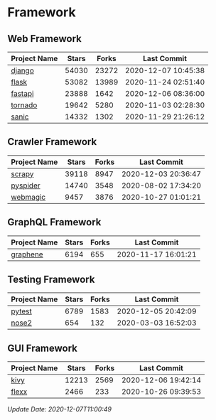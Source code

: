 # Framework

## Web Framework
| Project Name | Stars | Forks | Last Commit |
| ------------ | ----- | ----- | ----------- |
| [django](https://github.com/django/django) | 54030 | 23272 | 2020-12-07 10:45:38 |
| [flask](https://github.com/pallets/flask) | 53082 | 13989 | 2020-11-24 02:51:40 |
| [fastapi](https://github.com/tiangolo/fastapi) | 23888 | 1642 | 2020-12-06 08:36:00 |
| [tornado](https://github.com/tornadoweb/tornado) | 19642 | 5280 | 2020-11-03 02:28:30 |
| [sanic](https://github.com/huge-success/sanic) | 14332 | 1302 | 2020-11-29 21:26:12 |

## Crawler Framework
| Project Name | Stars | Forks | Last Commit |
| ------------ | ----- | ----- | ----------- |
| [scrapy](https://github.com/scrapy/scrapy) | 39118 | 8947 | 2020-12-03 20:36:47 |
| [pyspider](https://github.com/binux/pyspider) | 14740 | 3548 | 2020-08-02 17:34:20 |
| [webmagic](https://github.com/code4craft/webmagic) | 9457 | 3876 | 2020-10-27 01:01:21 |

## GraphQL Framework
| Project Name | Stars | Forks | Last Commit |
| ------------ | ----- | ----- | ----------- |
| [graphene](https://github.com/graphql-python/graphene) | 6194 | 655 | 2020-11-17 16:01:21 |

## Testing Framework
| Project Name | Stars | Forks | Last Commit |
| ------------ | ----- | ----- | ----------- |
| [pytest](https://github.com/pytest-dev/pytest) | 6789 | 1583 | 2020-12-05 20:42:09 |
| [nose2](https://github.com/nose-devs/nose2) | 654 | 132 | 2020-03-03 16:52:03 |

## GUI Framework
| Project Name | Stars | Forks | Last Commit |
| ------------ | ----- | ----- | ----------- |
| [kivy](https://github.com/kivy/kivy) | 12213 | 2569 | 2020-12-06 19:42:14 |
| [flexx](https://github.com/flexxui/flexx) | 2466 | 233 | 2020-10-26 09:39:53 |

*Update Date: 2020-12-07T11:00:49*